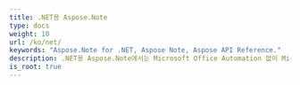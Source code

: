 ```yaml
---
title: .NET용 Aspose.Note
type: docs
weight: 10
url: /ko/net/
keywords: "Aspose.Note for .NET, Aspose Note, Aspose API Reference."
description: .NET용 Aspose.Note에서는 Microsoft Office Automation 없이 Microsoft OneNote 파일로 프로그래밍할 수 있습니다.
is_root: true
---
```

